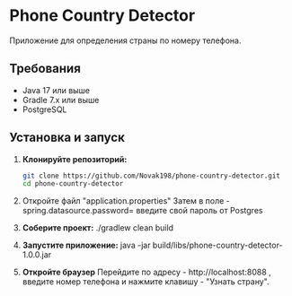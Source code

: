 # Phone Country Detector

Приложение для определения страны по номеру телефона.

## Требования
- Java 17 или выше
- Gradle 7.x или выше
- PostgreSQL

## Установка и запуск

1. **Клонируйте репозиторий:**
   ```bash
   git clone https://github.com/Novak198/phone-country-detector.git
   cd phone-country-detector
   
2. Откройте файл "application.properties"
   Затем в поле - spring.datasource.password= введите свой пароль от Postgres

3. **Соберите проект:**
   ./gradlew clean build

4. **Запустите приложение:**
   java -jar build/libs/phone-country-detector-1.0.0.jar

5. **Откройте браузер**
   Перейдите по адресу - http://localhost:8088 , введите номер телефона и нажмите клавишу - "Узнать страну".